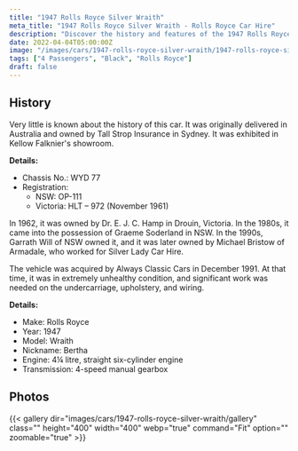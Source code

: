 ```yaml
---
title: "1947 Rolls Royce Silver Wraith"
meta_title: "1947 Rolls Royce Silver Wraith - Rolls Royce Car Hire"
description: "Discover the history and features of the 1947 Rolls Royce Silver Wraith, a remarkable luxury car with a rich history, now part of the Always Classic Cars collection."
date: 2022-04-04T05:00:00Z
image: "/images/cars/1947-rolls-royce-silver-wraith/1947-rolls-royce-silver-wraith.jpg"
tags: ["4 Passengers", "Black", "Rolls Royce"]
draft: false
---
```

## History
Very little is known about the history of this car. It was originally delivered in Australia and owned by Tall Strop Insurance in Sydney. It was exhibited in Kellow Falknier's showroom.

**Details:**
- Chassis No.: WYD 77
- Registration:
  - NSW: OP-111
  - Victoria: HLT – 972 (November 1961)

In 1962, it was owned by Dr. E. J. C. Hamp in Drouin, Victoria. In the 1980s, it came into the possession of Graeme Soderland in NSW. In the 1990s, Garrath Will of NSW owned it, and it was later owned by Michael Bristow of Armadale, who worked for Silver Lady Car Hire.

The vehicle was acquired by Always Classic Cars in December 1991. At that time, it was in extremely unhealthy condition, and significant work was needed on the undercarriage, upholstery, and wiring.

**Details:**
- Make: Rolls Royce
- Year: 1947
- Model: Wraith
- Nickname: Bertha
- Engine: 4¼ litre, straight six-cylinder engine
- Transmission: 4-speed manual gearbox

## Photos
{{< gallery dir="images/cars/1947-rolls-royce-silver-wraith/gallery" class="" height="400" width="400" webp="true" command="Fit" option="" zoomable="true" >}}
